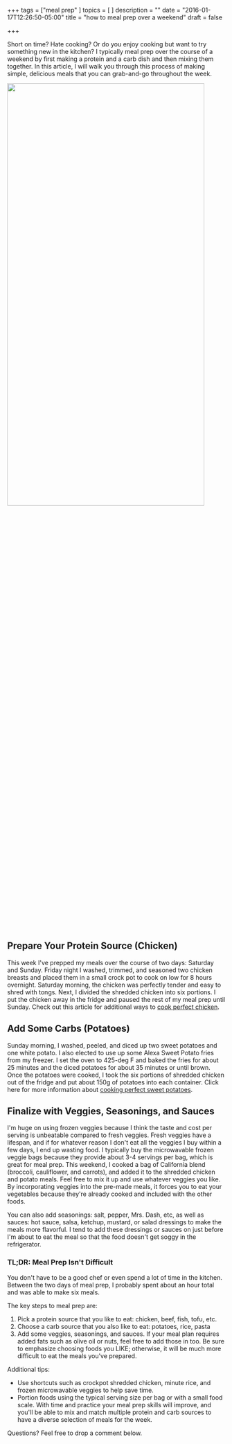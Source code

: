 +++
tags = ["meal prep"
]
topics = [
]
description = ""
date = "2016-01-17T12:26:50-05:00"
title = "how to meal prep over a weekend"
draft = false

+++

Short on time? Hate cooking? Or do you enjoy cooking but want to try something new in the kitchen? I typically meal prep over the course of a weekend by first making a protein and a carb dish and then mixing them together. In this article, I will walk you through this process of making simple, delicious meals that you can grab-and-go throughout the week.

<!--more-->

<img align="center" src="http://4.bp.blogspot.com/-cHlo3X4gvbE/VpvNlrZTydI/AAAAAAAAA5c/0oVTGC635kM/s400/IMG_0156.JPG" width="95%" height="50%"/>

## Prepare Your Protein Source (Chicken)
This week I've prepped my meals over the course of two days: Saturday and Sunday. Friday night I washed, trimmed, and seasoned two chicken breasts and placed them in a small crock pot to cook on low for 8 hours overnight. Saturday morning, the chicken was perfectly tender and easy to shred with tongs. Next, I divided the shredded chicken into six portions. I put the chicken away in the fridge and paused the rest of my meal prep until Sunday. Check out this article for additional ways to [cook perfect chicken](http://queenflex.github.io/post/perfect-chicken/).

## Add Some Carbs (Potatoes)
Sunday morning, I washed, peeled, and diced up two sweet potatoes and one white potato. I also elected to use up some Alexa Sweet Potato fries from my freezer. I set the oven to 425-deg F and baked the fries for about 25 minutes and the diced potatoes for about 35 minutes or until brown. Once the potatoes were cooked, I took the six portions of shredded chicken out of the fridge and put about 150g of potatoes into each container. Click here for more information about [cooking perfect sweet potatoes](http://queenflex.github.io/post/cooked-sweet-potatoes/).

## Finalize with Veggies, Seasonings, and Sauces
I'm huge on using frozen veggies because I think the taste and cost per serving is unbeatable compared to fresh veggies. Fresh veggies have a lifespan, and if for whatever reason I don't eat all the veggies I buy within a few days, I end up wasting food. I typically buy the microwavable frozen veggie bags because they provide about 3-4 servings per bag, which is great for meal prep. This weekend, I cooked a bag of California blend (broccoli, cauliflower, and carrots), and added it to the shredded chicken and potato meals. Feel free to mix it up and use whatever veggies you like. By incorporating veggies into the pre-made meals, it forces you to eat your vegetables because they're already cooked and included with the other foods. 

You can also add seasonings: salt, pepper, Mrs. Dash, etc, as well as sauces: hot sauce, salsa, ketchup, mustard, or salad dressings to make the meals more flavorful. I tend to add these dressings or sauces on just before I'm about to eat the meal so that the food doesn't get soggy in the refrigerator.

### TL;DR: Meal Prep Isn't Difficult
You don't have to be a good chef or even spend a lot of time in the kitchen. Between the two days of meal prep, I probably spent about an hour total and was able to make six meals. 

The key steps to meal prep are:

1. Pick a protein source that you like to eat: chicken, beef, fish, tofu, etc.
2. Choose a carb source that you also like to eat: potatoes, rice, pasta
3. Add some veggies, seasonings, and sauces.
If your meal plan requires added fats such as olive oil or nuts, feel free to add those in too. Be sure to emphasize choosing foods you LIKE; otherwise, it will be much more difficult to eat the meals you've prepared.

Additional tips:

* Use shortcuts such as crockpot shredded chicken, minute rice, and frozen microwavable veggies to help save time. 
* Portion foods using the typical serving size per bag or with a small food scale. With time and practice your meal prep skills will improve, and you'll be able to mix and match multiple protein and carb sources to have a diverse selection of meals for the week.

Questions? Feel free to drop a comment below.